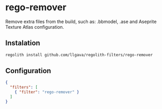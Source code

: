 # rego-remover
Remove extra files from the build, such as: .bbmodel, .ase and Aseprite Texture Atlas configuration.

## Instalation
```sh
regolith install github.com/llgava/regolith-filters/rego-remover
```

## Configuration
```json
{
  "filters": [
    { "filter": "rego-remover" }
  ]
}
```
